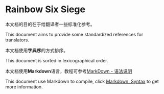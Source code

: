 **Rainbow Six Siege**
=====================

本文档的目的在于给翻译者一些标准化参考。

This document aims to provide some standardized references for translators.

本文档使用**字典序**的方式排序。

This document is sorted in lexicographical order.

本文档使用**Markdown**语言，教程可参考[MarkDown - 语法说明](http://www.markdown.cn/)

This document use Markdown to compile, click [Markdown: Syntax](https://daringfireball.net/projects/markdown/syntax) to get more information.

